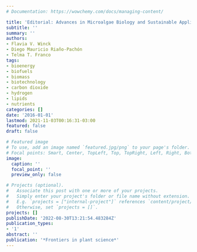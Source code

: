 ```yaml
---
# Documentation: https://wowchemy.com/docs/managing-content/

title: 'Editorial: Advances in Microalgae Biology and Sustainable Applications.'
subtitle: ''
summary: ''
authors:
- Flavia V. Winck
- Diego Mauricio Riaño-Pachón
- Telma T. Franco
tags:
- bioenergy
- biofuels
- biomass
- biotechnology
- carbon dioxide
- hydrogen
- lipids
- nutrients
categories: []
date: '2016-01-01'
lastmod: 2021-11-03T00:16:31-03:00
featured: false
draft: false

# Featured image
# To use, add an image named `featured.jpg/png` to your page's folder.
# Focal points: Smart, Center, TopLeft, Top, TopRight, Left, Right, BottomLeft, Bottom, BottomRight.
image:
  caption: ''
  focal_point: ''
  preview_only: false

# Projects (optional).
#   Associate this post with one or more of your projects.
#   Simply enter your project's folder or file name without extension.
#   E.g. `projects = ["internal-project"]` references `content/project/deep-learning/index.md`.
#   Otherwise, set `projects = []`.
projects: []
publishDate: '2022-08-30T13:21:54.483284Z'
publication_types:
- '1'
abstract: ''
publication: '*Frontiers in plant science*'
---
```

